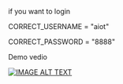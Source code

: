 if you want to login

CORRECT_USERNAME = "aiot"

CORRECT_PASSWORD = "8888"

Demo vedio

[![IMAGE ALT TEXT](http://img.youtube.com/vi/j24hDV9F7Xw/0.jpg)](https://www.youtube.com/watch?v=j24hDV9F7Xw "NCHU AIOT FINAL PROJECT 2024/06/08 Group8")
